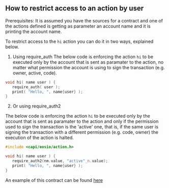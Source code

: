 ## How to restrict access to an action by user

Prerequisites: It is assumed you have the sources for a contract and one of the actions defined is getting as parameter an account name and it is printing the account name.

To restrict access to the `hi` action you can do it in two ways, explained below.

1. Using require_auth
The below code is enforcing the action `hi` to be executed only by the account that is sent as paramater to the action, no matter what permission the account is using to sign the transaction (e.g. owner, active, code).

```cpp
void hi( name user ) {
   require_auth( user );
   print( "Hello, ", name{user} );
}
```

2. Or using require_auth2

The below code is enforcing the action `hi` to be executed only by the account that is sent as paramater to the action and only if the permission used to sign the transaction is the 'active' one, that is, if the same user is signing the transaction with a different permission (e.g. code, owner) the execution of the action is halted.

```cpp
#include <capi/eosio/action.h>

void hi( name user ) {
   require_auth2(nm.value, "active"_n.value);
   print( "Hello, ", name{user} );
}
```

An example of this contract can be found [here](https://github.com/EOSIO/eosio.cdt/blob/master/examples/hello/src/hello.cpp)
